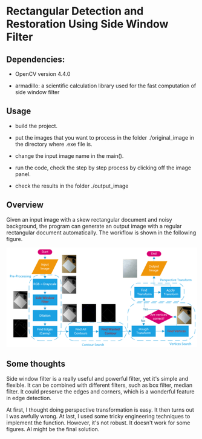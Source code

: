 # Rectangular Detection and Restoration Using Side Window Filter

## Dependencies:

- OpenCV version 4.4.0

- armadillo: a scientific calculation library used for the fast computation of side window filter

## Usage

- build the project.

- put the images that you want to process in the folder ./original_image in the directory where .exe file is.

- change the input image name in the main().

- run the code, check the step by step process by clicking off the image panel.

- check the results in the folder ./output_image


## Overview

Given an input image with a skew rectangular document and noisy background, the program can generate an output image with a regular rectangular document automatically. The workflow is shown in the following figure.

![workflow](workflow.png)

## Some thoughts

Side window filter is a really useful and powerful filter, yet it's simple and flexible. It can be combined with different filters, such as box filter, median filter. It could preserve the edges and corners, which is a wonderful feature in edge detection. 

At first, I thought doing perspective transformation is easy. It then turns out I was awfully wrong. At last, I used some tricky engineering techniques to implement the function. However, it's not robust. It doesn't work for some figures. AI might be the final solution.
